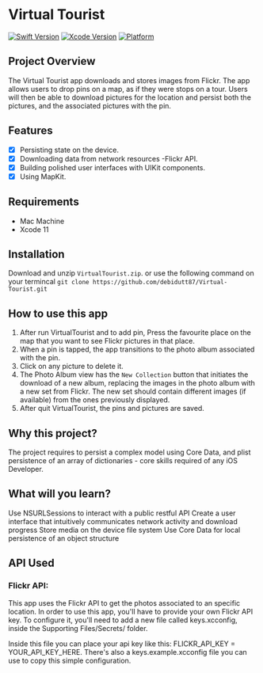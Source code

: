 # Virtual Tourist

[![Swift Version](https://img.shields.io/badge/Swift-4.2-success.svg)](https://swift.org)
[![Xcode Version](https://img.shields.io/badge/Xcode-11-success.svg)](https://swift.org)
[![Platform](https://img.shields.io/cocoapods/p/LFAlertController.svg?style=flat)](https://swift.org)

## Project Overview
The Virtual Tourist app downloads and stores images from Flickr. The app allows users to drop pins on a map, as if they were stops on a tour. Users will then be able to download pictures for the location and persist both the pictures, and the associated pictures with the pin.

## Features

- [x] Persisting state on the device.
- [x] Downloading data from network resources -Flickr API.
- [x] Building polished user interfaces with UIKit components.
- [x] Using MapKit.

## Requirements

- Mac Machine
- Xcode 11

## Installation
Download and unzip ```VirtualTourist.zip```. or use the following command on your termincal ```git clone https://github.com/debidutt87/Virtual-Tourist.git```


## How to use this app
1. After run VirtualTourist and to add pin, Press the favourite place on the map that you want to see Flickr pictures in that place.
2. When a pin is tapped, the app transitions to the photo album associated with the pin.
3. Click on any picture to delete it.
4. The Photo Album view has the `New Collection` button that initiates the download of a new album, replacing the images in the photo album with a new set from Flickr. The new set should contain different images (if available) from the ones previously displayed.
5. After quit VirtualTourist, the pins and pictures are saved.

## Why this project?
The project requires to persist a complex model using Core Data, and plist persistence of an array of dictionaries - core skills required of any iOS Developer.

## What will you learn?
Use NSURLSessions to interact with a public restful API
Create a user interface that intuitively communicates network activity and download progress
Store media on the device file system Use Core Data for local persistence of an object structure


## API Used
### Flickr API:
This app uses the Flickr API to get the photos associated to an specific location. In order to use this app, you'll have to provide your own Flickr API key. To configure it, you'll need to add a new file called keys.xcconfig, inside the Supporting Files/Secrets/ folder.

Inside this file you can place your api key like this: FLICKR_API_KEY = YOUR_API_KEY_HERE. There's also a keys.example.xcconfig file you can use to copy this simple configuration.
